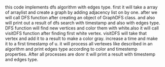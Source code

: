 this code implements dfs algorithm with edges type.
first it will take a array of arraylist and create a graph by adding adjacency list on by one. 
after we will call DFS function after creating an object of GraphDFS class. and also will print out a result of dfs search with timestamp and also with edges type.
DFS function will find new vertices and color them with white.also it will call visitDFS function after finding first white vertex.
visitDFS will take that vertex and add it to a result to make a color gray. increase a time and make it to a first timestamp of u.
it will process all vertexes like described in an algorithm and print edges type according to color and timestemp properties.
After all processes are donr it will print a result with timestemp and edges type.

